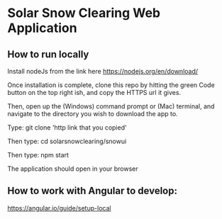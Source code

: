 # Solar Snow Clearing Web Application

## How to run locally

Install nodeJs from the link here
https://nodejs.org/en/download/

Once installation is complete, clone this repo by hitting the green Code button on the top right ish, and copy the HTTPS url it gives.

Then, open up the (Windows) command prompt or (Mac) terminal, and navigate to the directory you wish to download the app to.

Type: git clone 'http link that you copied'

Then type: cd solarsnowclearing/snowui

Then type: npm start

The application should open in your browser

## How to work with Angular to develop:
https://angular.io/guide/setup-local
